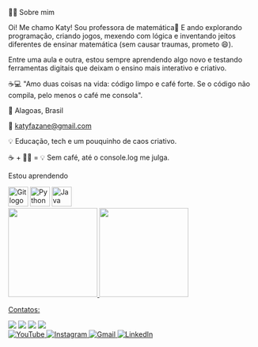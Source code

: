 👩‍🏫 Sobre mim

Oi! Me chamo Katy!
Sou professora de matemática🧮 
E ando explorando programação, criando jogos, mexendo com lógica e inventando jeitos diferentes de ensinar matemática (sem causar traumas, prometo 😄).

Entre uma aula e outra, estou sempre aprendendo algo novo e testando ferramentas digitais que deixam o ensino mais interativo e criativo.

☕️💻 "Amo duas coisas na vida: código limpo e café forte. Se o código não compila, pelo menos o café me consola".

📍 Alagoas, Brasil


📧 katyfazane@gmail.com 


💡 Educação, tech e um pouquinho de caos criativo.


☕ + 👩‍💻 = 💡
Sem café, até o console.log me julga.



Estou aprendendo
<div>
<img loading="lazy" src="https://cdn.jsdelivr.net/gh/devicons/devicon/icons/git/git-original.svg" width="40" height="40" alt="Git logo"/>
<img   loading="lazy"   src="https://cdn.jsdelivr.net/gh/devicons/devicon/icons/python/python-original-wordmark.svg"   width="40"   height="40"   alt="Python logo"/>
<img   loading="lazy"   src="https://cdn.jsdelivr.net/gh/devicons/devicon/icons/java/java-original-wordmark.svg"   width="40"   height="40"   alt="Java logo"/>

</div>

 <div>
<a href="https://github.com/seu-usuário-aqui">
<img loading="lazy" height="180em" src="https://github-readme-stats.vercel.app/api/top-langs/?username=katyfazane&layout=compact&langs_count=7&theme=dracula"/>
<img loading="lazy" height="180em" src="https://github-readme-stats.vercel.app/api?username=katyfazane&show_icons=true&theme=dracula&include_all_commits=true&count_private=true"/>
</div>     

Contatos:
<div>
<a href="[https://www.youtube.com/seu-canal-youtube-aqui](https://www.youtube.com/@katyfazane4441)" target="_blank"><img loading="lazy" src="https://img.shields.io/badge/YouTube-FF0000?style=for-the-badge&logo=youtube&logoColor=white" target="_blank"></a>
<a href="https://instagram.com//katyfazane/" target="_blank"><img loading="lazy" src="https://img.shields.io/badge/-Instagram-%23E4405F?style=for-the-badge&logo=instagram&logoColor=white" target="_blank"></a>
<a href = "katyfazane@gmail.com"><img loading="lazy" src="https://img.shields.io/badge/Gmail-D14836?style=for-the-badge&logo=gmail&logoColor=white" target="_blank"></a>
<a href="www.linkedin.com/in/katisshaline-fazane-santos-96368790" target="_blank"><img loading="lazy" src="https://img.shields.io/badge/-LinkedIn-%230077B5?style=for-the-badge&logo=linkedin&logoColor=white" target="_blank"></a>   
</div>


<a href="https://www.youtube.com/@katyfazane4441" target="_blank" rel="noopener noreferrer">
  <img loading="lazy" src="https://img.shields.io/badge/YouTube-FF0000?style=for-the-badge&logo=youtube&logoColor=white" alt="YouTube"/>
</a>

<a href="https://instagram.com/katyfazane" target="_blank" rel="noopener noreferrer">
  <img loading="lazy" src="https://img.shields.io/badge/-Instagram-%23E4405F?style=for-the-badge&logo=instagram&logoColor=white" alt="Instagram"/>
</a>

<a href="mailto:katyfazane@gmail.com" target="_blank" rel="noopener noreferrer">
  <img loading="lazy" src="https://img.shields.io/badge/Gmail-D14836?style=for-the-badge&logo=gmail&logoColor=white" alt="Gmail"/>
</a>

<a href="https://www.linkedin.com/in/katisshaline-fazane-santos-96368790" target="_blank" rel="noopener noreferrer">
  <img loading="lazy" src="https://img.shields.io/badge/-LinkedIn-%230077B5?style=for-the-badge&logo=linkedin&logoColor=white" alt="LinkedIn"/>
</a>


          
